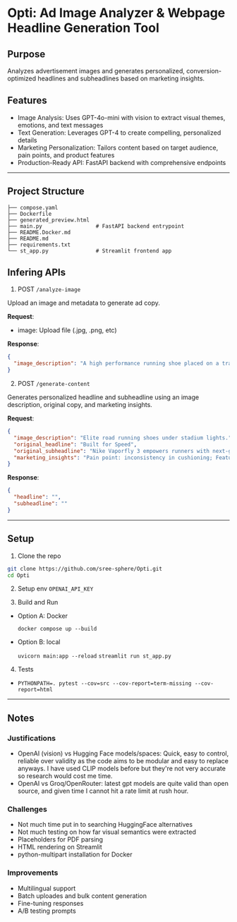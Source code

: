 # Opti: Ad Image Analyzer & Webpage Headline Generation Tool
## Purpose
Analyzes advertisement images and generates personalized, conversion-optimized headlines and subheadlines based on marketing insights.

## Features
- Image Analysis: Uses GPT-4o-mini with vision to extract visual themes, emotions, and text messages
- Text Generation: Leverages GPT-4 to create compelling, personalized details
- Marketing Personalization: Tailors content based on target audience, pain points, and product features
- Production-Ready API: FastAPI backend with comprehensive endpoints

---
## Project Structure
```
├── compose.yaml
├── Dockerfile
├── generated_preview.html
├── main.py                 # FastAPI backend entrypoint
├── README.Docker.md
├── README.md
├── requirements.txt
└── st_app.py               # Streamlit frontend app
```

## Infering APIs

1. POST `/analyze-image`

Upload an image and metadata to generate ad copy.

**Request**:
- image: Upload file (.jpg, .png, etc)

**Response**:
```json
{
  "image_description": "A high performance running shoe placed on a track, bathed in dramatic lighting suggesting speed and innovation."
}
```

2. POST `/generate-content`

Generates personalized headline and subheadline using an image description, original copy, and marketing insights.

**Request**:
```json
{
  "image_description": "Elite road running shoes under stadium lights.",
  "original_headline": "Built for Speed",
  "original_subheadline": "Nike Vaporfly 3 empowers runners with next-gen energy return.",
  "marketing_insights": "Pain point: inconsistency in cushioning; Feature: cushioned foam; Audience: elite marathoners"
}
```

**Response**:
```json
{
  "headline": "",
  "subheadline": ""
}
```

---
## Setup

1. Clone the repo
```bash
git clone https://github.com/sree-sphere/Opti.git
cd Opti
```

2. Setup env `OPENAI_API_KEY`

3. Build and Run
- Option A: Docker

    `docker compose up --build`
- Option B: local

    `uvicorn main:app --reload`
    `streamlit run st_app.py`

4. Tests
- `PYTHONPATH=. pytest --cov=src --cov-report=term-missing --cov-report=html`

---

## Notes

### Justifications
- OpenAI (vision) vs Hugging Face models/spaces: Quick, easy to control, reliable over validity as the code aims to be modular and easy to replace anyways. I have used CLIP models before but they're not very accurate so research would cost me time.
- OpenAI vs Groq/OpenRouter: latest gpt models are quite valid than open source, and given time I cannot hit a rate limit at rush hour.

### Challenges
- Not much time put in to searching HuggingFace alternatives
- Not much testing on how far visual semantics were extracted
- Placeholders for PDF parsing
- HTML rendering on Streamlit
- python-multipart installation for Docker

### Improvements
- Multilingual support
- Batch uploades and bulk content generation
- Fine-tuning responses
- A/B testing prompts